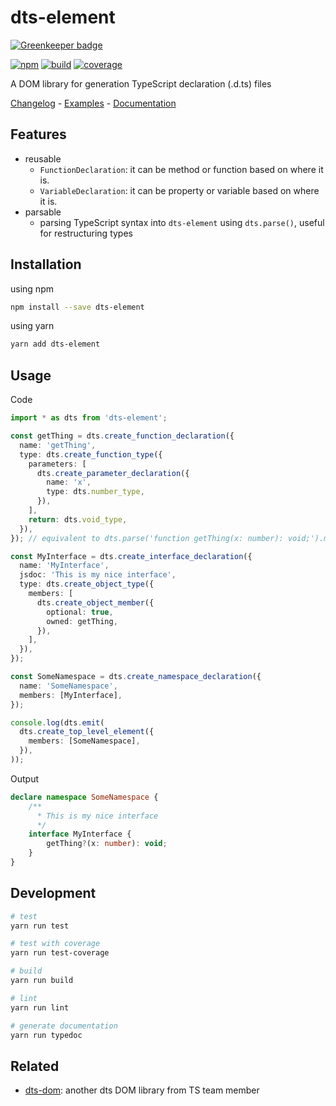 # dts-element

[![Greenkeeper badge](https://badges.greenkeeper.io/ikatyang/dts-element.svg)](https://greenkeeper.io/)

[![npm](https://img.shields.io/npm/v/dts-element.svg)](https://www.npmjs.com/package/dts-element)
[![build](https://img.shields.io/travis/ikatyang/dts-element/master.svg)](https://travis-ci.org/ikatyang/dts-element/builds)
[![coverage](https://img.shields.io/codecov/c/github/ikatyang/dts-element.svg)](https://codecov.io/gh/ikatyang/dts-element)

A DOM library for generation TypeScript declaration (.d.ts) files

[Changelog](https://github.com/ikatyang/dts-element/blob/master/CHANGELOG.md) - [Examples](https://github.com/ikatyang/dts-element/tree/master/tests/) - [Documentation](https://ikatyang.github.io/dts-element/)

## Features
- reusable
  - `FunctionDeclaration`: it can be method or function based on where it is.
  - `VariableDeclaration`: it can be property or variable based on where it is.
- parsable
  - parsing TypeScript syntax into `dts-element` using `dts.parse()`, useful for restructuring types

## Installation

using npm

```sh
npm install --save dts-element
```

using yarn

```sh
yarn add dts-element
```

## Usage

Code

```ts
import * as dts from 'dts-element';

const getThing = dts.create_function_declaration({
  name: 'getThing',
  type: dts.create_function_type({
    parameters: [
      dts.create_parameter_declaration({
        name: 'x',
        type: dts.number_type,
      }),
    ],
    return: dts.void_type,
  }),
}); // equivalent to dts.parse('function getThing(x: number): void;').members[0];

const MyInterface = dts.create_interface_declaration({
  name: 'MyInterface',
  jsdoc: 'This is my nice interface',
  type: dts.create_object_type({
    members: [
      dts.create_object_member({
        optional: true,
        owned: getThing,
      }),
    ],
  }),
});

const SomeNamespace = dts.create_namespace_declaration({
  name: 'SomeNamespace',
  members: [MyInterface],
});

console.log(dts.emit(
  dts.create_top_level_element({
    members: [SomeNamespace],
  }),
));
```

Output

```ts
declare namespace SomeNamespace {
    /**
      * This is my nice interface
      */
    interface MyInterface {
        getThing?(x: number): void;
    }
}
```

## Development

```sh
# test
yarn run test

# test with coverage
yarn run test-coverage

# build
yarn run build

# lint
yarn run lint

# generate documentation
yarn run typedoc
```

## Related

- [dts-dom](https://github.com/RyanCavanaugh/dts-dom): another dts DOM library from TS team member
